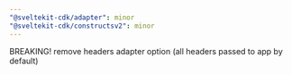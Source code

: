 ```yaml
---
"@sveltekit-cdk/adapter": minor
"@sveltekit-cdk/constructsv2": minor
---
```


BREAKING! remove headers adapter option (all headers passed to app by default)
